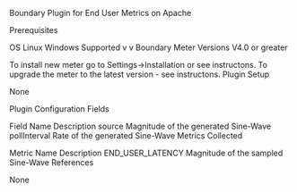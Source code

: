 Boundary Plugin for End User Metrics on Apache

Prerequisites

OS	Linux	Windows	
Supported	v	v
Boundary Meter Versions V4.0 or greater

To install new meter go to Settings->Installation or see instructons.
To upgrade the meter to the latest version - see instructons.
Plugin Setup

None

Plugin Configuration Fields

Field Name	Description
source	Magnitude of the generated Sine-Wave
pollInterval	Rate of the generated Sine-Wave
Metrics Collected

Metric Name	Description
END_USER_LATENCY	Magnitude of the sampled Sine-Wave
References

None
